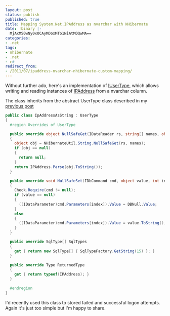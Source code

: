```yaml
---
layout: post
status: publish
published: true
title: Mapping System.Net.IPAddress as nvarchar with NHibernate
date: !binary |-
  MjAxMS0wNy0xOCAyMDoxMTo1NiAtMDQwMA==
categories:
- .net
tags:
- nhibernate
- .net
- c#
redirect_from:
- /2011/07/ipaddress-nvarchar-nhibernate-custom-mapping/
---
```


<!--more-->

Without further ado, here's an implementation of [IUserType][custom-type], which allows writing and reading instances of 
[IPAddress][IPAddress] from a nvarchar column.

The class inherits from the abstract UserType class described in my [previous post](/2011/07/enum-int-custom-mapping-nhibernate/)

``` c#
public class IpAddressAsString : UserType
{
  #region Overrides of UserType

  public override object NullSafeGet(IDataReader rs, string[] names, object owner)
  {
    object obj = NHibernateUtil.String.NullSafeGet(rs, names);
    if (obj == null)
    {
      return null;
    }
    return IPAddress.Parse(obj.ToString());
  }

  public override void NullSafeSet(IDbCommand cmd, object value, int index)
  {
    Check.Require(cmd != null);
    if (value == null)
    {
      ((IDataParameter)cmd.Parameters[index]).Value = DBNull.Value;
    }
    else
    {
      ((IDataParameter)cmd.Parameters[index]).Value = value.ToString();
    }
  }

  public override SqlType[] SqlTypes
  {
    get { return new SqlType[] { SqlTypeFactory.GetString(15) }; }
  }

  public override Type ReturnedType
  {
    get { return typeof(IPAddress); }
  }

  #endregion
}
```

I'd recently used this class to stored failed and successful logon attempts. Again it's just too simple but I'm happy to share.


[custom-type]: http://www.nhforge.org/doc/nh/en/index.html#mapping-types-custom
[IPAddress]: http://msdn.microsoft.com/en-us/library/system.net.ipaddress.aspx